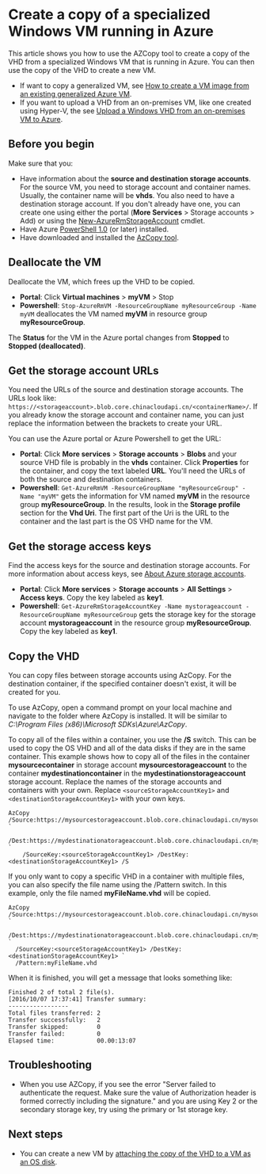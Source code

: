 <properties
    pageTitle="Create a copy of a specialized VM in Azure | Azure"
    description="Learn how to create a copy of a specialized Windows VM running in Azure, in the Resource Manager deployment model."
    services="virtual-machines-windows"
    documentationcenter=""
    author="cynthn"
    manager="timlt"
    editor=""
    tags="azure-resource-manager" />
<tags
    ms.assetid="ce7e6cd3-6a4a-4fab-bf66-52f699b1398a"
    ms.service="virtual-machines-windows"
    ms.workload="infrastructure-services"
    ms.tgt_pltfrm="vm-windows"
    ms.devlang="na"
    ms.topic="article"
    ms.date="10/20/2016"
    wacn.date=""
    ms.author="cynthn" />

# Create a copy of a specialized Windows VM running in Azure
This article shows you how to use the AZCopy tool to create a copy of the VHD from a specialized Windows VM that is running in Azure. You can then use the copy of the VHD to create a new VM. 

* If want to copy a generalized VM, see [How to create a VM image from an existing generalized Azure VM](/documentation/articles/virtual-machines-windows-capture-image/).
* If you want to upload a VHD from an on-premises VM, like one created using Hyper-V, the see [Upload a Windows VHD from an on-premises VM to Azure](/documentation/articles/virtual-machines-windows-upload-image/).

## Before you begin
Make sure that you:

* Have information about the **source and destination storage accounts**. For the source VM, you need to storage account and container names. Usually, the container name will be **vhds**. You also need to have a destination storage account. If you don't already have one, you can create one using either the portal (**More Services** > Storage accounts > Add) or using the [New-AzureRmStorageAccount](https://msdn.microsoft.com/zh-cn/library/mt607148.aspx) cmdlet. 
* Have Azure [PowerShell 1.0](/documentation/articles/powershell-install-configure/) (or later) installed.
* Have downloaded and installed the [AzCopy tool](/documentation/articles/storage-use-azcopy/). 

## Deallocate the VM
Deallocate the VM, which frees up the VHD to be copied. 

* **Portal**: Click **Virtual machines** > **myVM** > Stop
* **Powershell**: `Stop-AzureRmVM -ResourceGroupName myResourceGroup -Name myVM` deallocates the VM named **myVM** in resource group **myResourceGroup**.

The **Status** for the VM in the Azure portal changes from **Stopped** to **Stopped (deallocated)**.

## Get the storage account URLs
You need the URLs of the source and destination storage accounts. The URLs look like: `https://<storageaccount>.blob.core.chinacloudapi.cn/<containerName>/`. If you already know the storage account and container name, you can just replace the information between the brackets to create your URL. 

You can use the Azure portal or Azure Powershell to get the URL:

* **Portal**: Click **More services** > **Storage accounts** > <storage account> **Blobs** and your source VHD file is probably in the **vhds** container. Click **Properties** for the container, and copy the text labeled **URL**. You'll need the URLs of both the source and destination containers. 
* **Powershell**: `Get-AzureRmVM -ResourceGroupName "myResourceGroup" -Name "myVM"` gets the information for VM named **myVM** in the resource group **myResourceGroup**. In the results, look in the **Storage profile** section for the **Vhd Uri**. The first part of the Uri is the URL to the container and the last part is the OS VHD name for the VM.

## Get the storage access keys
Find the access keys for the source and destination storage accounts. For more information about access keys, see [About Azure storage accounts](/documentation/articles/storage-create-storage-account/).

* **Portal**: Click **More services** > **Storage accounts** > <storage account> **All Settings** > **Access keys**. Copy the key labeled as **key1**.
* **Powershell**: `Get-AzureRmStorageAccountKey -Name mystorageaccount -ResourceGroupName myResourceGroup` gets the storage key for the storage account **mystorageaccount** in the resource group **myResourceGroup**. Copy the key labeled as **key1**.

## Copy the VHD
You can copy files between storage accounts using AzCopy. For the destination container, if the specified container doesn't exist, it will be created for you. 

To use AzCopy, open a command prompt on your local machine and navigate to the folder where AzCopy is installed. It will be similar to *C:\Program Files (x86)\Microsoft SDKs\Azure\AzCopy*. 

To copy all of the files within a container, you use the **/S** switch. This can be used to copy the OS VHD and all of the data disks if they are in the same container. This example shows how to copy all of the files in the container **mysourcecontainer** in storage account **mysourcestorageaccount** to the container **mydestinationcontainer** in the **mydestinationstorageaccount** storage account. Replace the names of the storage accounts and containers with your own. Replace `<sourceStorageAccountKey1>` and `<destinationStorageAccountKey1>` with your own keys.

```
AzCopy /Source:https://mysourcestorageaccount.blob.core.chinacloudapi.cn/mysourcecontainer `
    /Dest:https://mydestinationatorageaccount.blob.core.chinacloudapi.cn/mydestinationcontainer `
    /SourceKey:<sourceStorageAccountKey1> /DestKey:<destinationStorageAccountKey1> /S
```

If you only want to copy a specific VHD in a container with multiple files, you can also specify the file name using the /Pattern switch. In this example, only the file named **myFileName.vhd** will be copied.

```
AzCopy /Source:https://mysourcestorageaccount.blob.core.chinacloudapi.cn/mysourcecontainer `
  /Dest:https://mydestinationatorageaccount.blob.core.chinacloudapi.cn/mydestinationcontainer `
  /SourceKey:<sourceStorageAccountKey1> /DestKey:<destinationStorageAccountKey1> `
  /Pattern:myFileName.vhd
```


When it is finished, you will get a message that looks something like:

```
Finished 2 of total 2 file(s).
[2016/10/07 17:37:41] Transfer summary:
-----------------
Total files transferred: 2
Transfer successfully:   2
Transfer skipped:        0
Transfer failed:         0
Elapsed time:            00.00:13:07
```

## Troubleshooting
* When you use AZCopy, if you see the error "Server failed to authenticate the request. Make sure the value of Authorization header is formed correctly including the signature." and you are using Key 2 or the secondary storage key, try using the primary or 1st storage key.

## Next steps
* You can create a new VM by [attaching the copy of the VHD to a VM as an OS disk](/documentation/articles/virtual-machines-windows-create-vm-specialized/).

